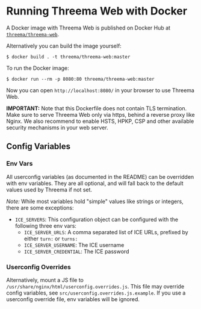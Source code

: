 # Running Threema Web with Docker

A Docker image with Threema Web is published on Docker Hub at
[`threema/threema-web`](https://hub.docker.com/r/threema/threema-web).

Alternatively you can build the image yourself:

    $ docker build . -t threema/threema-web:master

To run the Docker image:

    $ docker run --rm -p 8080:80 threema/threema-web:master

Now you can open `http://localhost:8080/` in your browser to use Threema Web.

**IMPORTANT:** Note that this Dockerfile does not contain TLS termination. Make
sure to serve Threema Web only via https, behind a reverse proxy like Nginx. We
also recommend to enable HSTS, HPKP, CSP and other available security
mechanisms in your web server.


## Config Variables

### Env Vars

All userconfig variables (as documented in the README) can be overridden with
env variables. They are all optional, and will fall back to the default values
used by Threema if not set.

*Note:* While most variables hold "simple" values like strings or integers, there
are some exceptions:

- `ICE_SERVERS`: This configuration object can be configured with the following three env vars:
  - `ICE_SERVER_URLS`: A comma separated list of ICE URLs, prefixed by either
    `turn:` or `turns:`
  - `ICE_SERVER_USERNAME`: The ICE username
  - `ICE_SERVER_CREDENTIAL`: The ICE password

### Userconfig Overrides

Alternatively, mount a JS file to
`/usr/share/nginx/html/userconfig.overrides.js`. This file may override config
variables, see `src/userconfig.overrides.js.example`. If you use a userconfig
override file, env variables will be ignored.
